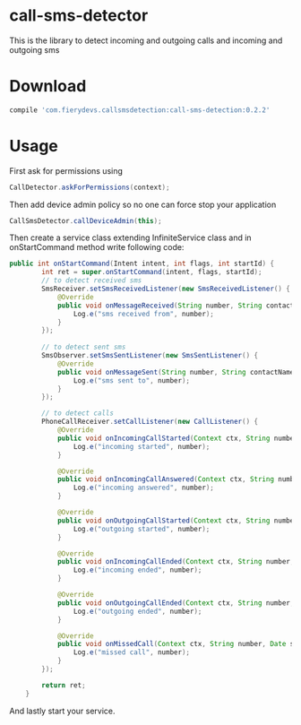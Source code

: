 # call-sms-detector
This is the library to detect incoming and outgoing calls and incoming and outgoing sms

# Download
```groovy
compile 'com.fierydevs.callsmsdetection:call-sms-detection:0.2.2'
```

# Usage

First ask for permissions using 
```java
CallDetector.askForPermissions(context);
```

Then add device admin policy so no one can force stop your application
```java
CallSmsDetector.callDeviceAdmin(this);
```

Then create a service class extending InfiniteService class and in onStartCommand method write following code:
```java
public int onStartCommand(Intent intent, int flags, int startId) {
        int ret = super.onStartCommand(intent, flags, startId);
        // to detect received sms
        SmsReceiver.setSmsReceivedListener(new SmsReceivedListener() {
            @Override
            public void onMessageReceived(String number, String contactName, String messageText, long timestamp) {
                Log.e("sms received from", number);
            }
        });
        
        // to detect sent sms
        SmsObserver.setSmsSentListener(new SmsSentListener() {
            @Override
            public void onMessageSent(String number, String contactName, String messageText, long timestamp) {
                Log.e("sms sent to", number);
            }
        });

        // to detect calls
        PhoneCallReceiver.setCallListener(new CallListener() {
            @Override
            public void onIncomingCallStarted(Context ctx, String number, Date start, String contactName) {
                Log.e("incoming started", number);
            }

            @Override
            public void onIncomingCallAnswered(Context ctx, String number, Date start, String contactName) {
                Log.e("incoming answered", number);
            }

            @Override
            public void onOutgoingCallStarted(Context ctx, String number, Date start, String contactName) {
                Log.e("outgoing started", number);
            }

            @Override
            public void onIncomingCallEnded(Context ctx, String number, Date start, Date end, File recordedFile) {
                Log.e("incoming ended", number);
            }

            @Override
            public void onOutgoingCallEnded(Context ctx, String number, Date start, Date end, File recordedFile) {
                Log.e("outgoing ended", number);
            }

            @Override
            public void onMissedCall(Context ctx, String number, Date start, String contactName) {
                Log.e("missed call", number);
            }
        });

        return ret;
    }
```

And lastly start your service.
